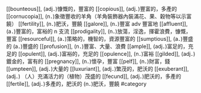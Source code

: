 [[bounteous]], (adj．)慷慨的，豐富的 
[[copious]], (adj．)豐富的，多產的 
[[cornucopia]], (n．)象徵豐收的羊角（羊角裝飾器內裝滿花、果、穀物等以示富饒） 
[[fertility]], (n．)肥沃，豐饒 
[[galore]], (n．)豐富 adv 豐富地 
[[affluent]], (a．)豐富的，富裕的 n 支流 
[[prodigality]], (n．)放蕩，淫逸，揮霍浪費，慷慨，豐富 
[[resourceful]], (a．)策略的，機智的，資源豐富的 
[[sumptious]], (a．)豐盛的 (a．)豐盛的 
[[profusion]], (n．)豐富、大量、浪費 
[[ample]], (adj．)富足的，充足的 
[[opulent]], (adj．)富裕的，充足的 
[[opulence]], (n．)富裕 
[[gilded]], (adj．)鍍金的，富有的 
[[pregnancy]], (n．)懷孕，豐富 
[[pelf]], (n．)財富，錢 
[[umpteen]], (adj．)大量的 
[[luxuriant]], (adj．)繁茂的，肥沃的 
[[exuberant]], (adj．) （人）充滿活力的（植物）茂盛的 
[[fecund]], (adj．)肥沃的，多產的 
[[fertile]], (adj．)多產的，肥沃的 (n．)肥沃，豐饒 
#category
